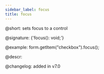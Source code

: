 ```yaml
---
sidebar_label: focus
title: focus
---          
```


@short: sets focus to a control

@signature: {'focus(): void;'}



@example:
form.getItem("checkbox").focus();



@descr:


@changelog: added in v7.0
